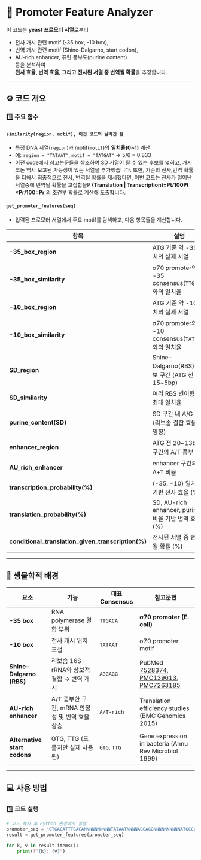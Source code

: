 # 🧬 Promoter Feature Analyzer

이 코드는 **yeast 프로모터 서열**로부터  
- 전사 개시 관련 motif (-35 box, -10 box),  
- 번역 개시 관련 motif (Shine–Dalgarno, start codon),  
- AU-rich enhancer, 퓨린 풍부도(purine content)  
등을 분석하여  
**전사 효율, 번역 효율, 그리고 전사된 서열 중 번역될 확률**을 추정합니다.

---

## ⚙️ 코드 개요

### 1️⃣ 주요 함수

#### `similarity(region, motif), 이전 코드와 달라진 점`
- 특정 DNA 서열(`region`)과 motif(`motif`)의 **일치율(0~1)** 계산  
- 예: `region = "TATAAT"`, `motif = "TATGAT"` → 5/6 = 0.833
- 이전 code에서 참고논문들을 참조하여 SD 서열이 될 수 있는 후보를 넓히고, 개시코돈 역시 보고된 가능성이 있는 서열을 추가했습니다. 또한, 기존의 전사,번역 확률을 더해서 최종적으로 전사, 번역될 확률을 제시했다면, 이번 코드는 전사가 일어난 서열중에 번역될 확률을 교집합을P **(Translation | Transcription)=Pt​/100Pt​×Pr​/100​=Pr**​ 의 조건부 확률로 계산해 도출합니다.

#### `get_promoter_features(seq)`
- 입력된 프로모터 서열에서 주요 motif를 탐색하고, 다음 항목들을 계산합니다.

| 항목 | 설명 |
|------|------|
| **-35_box_region** | ATG 기준 약 -35 위치의 실제 서열 |
| **-35_box_similarity** | σ70 promoter의 -35 consensus(`TTGACA`)와의 일치율 |
| **-10_box_region** | ATG 기준 약 -10 위치의 실제 서열 |
| **-10_box_similarity** | σ70 promoter의 -10 consensus(`TATAAT`)와의 일치율 |
| **SD_region** | Shine–Dalgarno(RBS) 후보 구간 (ATG 전 15~5bp) |
| **SD_similarity** | 여러 RBS 변이형과의 최대 일치율 |
| **purine_content(SD)** | SD 구간 내 A/G 비율 (리보솜 결합 효율에 영향) |
| **enhancer_region** | ATG 전 20~13bp 구간의 A/T 풍부 영역 |
| **AU_rich_enhancer** | enhancer 구간의 A+T 비율 |
| **transcription_probability(%)** | (-35, -10) 일치도 기반 전사 효율 (%) |
| **translation_probability(%)** | SD, AU-rich enhancer, purine 비율 기반 번역 효율 (%) |
| **conditional_translation_given_transcription(%)** | 전사된 서열 중 번역될 확률 (%) |

---

## 🧫 생물학적 배경

| 요소 | 기능 | 대표 Consensus | 참고문헌 |
|------|------|----------------|-----------|
| **-35 box** | RNA polymerase 결합 부위 | `TTGACA` | **σ70 promoter (E. coli)** |
| **-10 box** | 전사 개시 위치 조절 | `TATAAT` | σ70 promoter motif |
| **Shine–Dalgarno (RBS)** | 리보솜 16S rRNA와 상보적 결합 → 번역 개시 | `AGGAGG` | PubMed [7528374](https://pubmed.ncbi.nlm.nih.gov/7528374), [PMC139613](https://pmc.ncbi.nlm.nih.gov/articles/PMC139613/), [PMC7263185](https://pmc.ncbi.nlm.nih.gov/articles/PMC7263185/) |
| **AU-rich enhancer** | A/T 풍부한 구간, mRNA 안정성 및 번역 효율 상승 | `A/T-rich` | Translation efficiency studies (BMC Genomics 2015) |
| **Alternative start codons** | GTG, TTG (드물지만 실제 사용됨) | `GTG`, `TTG` | Gene expression in bacteria (Annu Rev Microbiol 1999) |

---

## 💻 사용 방법

### 1️⃣ 코드 실행
```python
# 코드 복사 후 Python 환경에서 실행
promoter_seq = 'GTGACATTTGACANNNNNNNNNNTATAATNNNNAGGAGGNNNNNNNNNNATGCCCCTTAAT'
result = get_promoter_features(promoter_seq)

for k, v in result.items():
    print(f"{k}: {v}")


